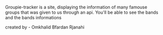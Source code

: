 Groupie-tracker is a site, displaying the information of many famouse groups that was given to us through an api.
You'll be able to see the bands and the bands informations

created by -
Omkhalid
Bfardan
Rjanahi

